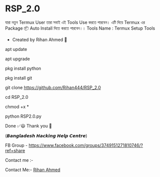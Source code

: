 # RSP_2.0
যারা নতুন Termux User তারা সবাই এই Tools Use করতে পারবেন।
এটি দিয়ে Termux এর Package 📦 Auto Install দিতে করতে পারবেন।। 
Tools Name : Termux Setup Tools
- Created by Rihan Ahmed 🔰

apt update

apt upgrade

pkg install python

pkg install git

git clone https://github.com/Rihan444/RSP_2.0

cd RSP_2.0

chmod +x *

python RSP2.0.py

Done ✅😃 Thank you 💓

(𝘽𝙖𝙣𝙜𝙡𝙖𝙙𝙚𝙨𝙝 𝙃𝙖𝙘𝙠𝙞𝙣𝙜 𝙃𝙚𝙡𝙥 𝘾𝙚𝙣𝙩𝙧𝙚)

FB Group - https://www.facebook.com/groups/3749151271810746/?ref=share


Contact me :- 


<!DOCTYPE html>
<html>
</head>
<body>
<P> Contact Me:- <a href="" target="_blank"> Rihan Ahmed </a>
</body>
</html>

